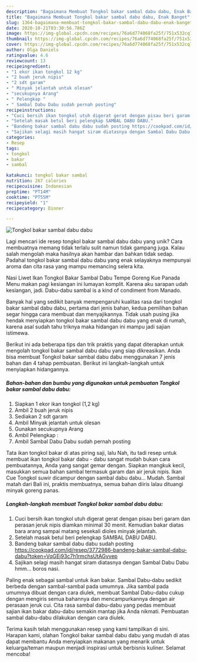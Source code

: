 ```yaml
---
description: "Bagaimana Membuat Tongkol bakar sambal dabu dabu, Enak Banget"
title: "Bagaimana Membuat Tongkol bakar sambal dabu dabu, Enak Banget"
slug: 1364-bagaimana-membuat-tongkol-bakar-sambal-dabu-dabu-enak-banget
date: 2020-10-21T03:30:56.786Z
image: https://img-global.cpcdn.com/recipes/76a6d774068fa25f/751x532cq70/tongkol-bakar-sambal-dabu-dabu-foto-resep-utama.jpg
thumbnail: https://img-global.cpcdn.com/recipes/76a6d774068fa25f/751x532cq70/tongkol-bakar-sambal-dabu-dabu-foto-resep-utama.jpg
cover: https://img-global.cpcdn.com/recipes/76a6d774068fa25f/751x532cq70/tongkol-bakar-sambal-dabu-dabu-foto-resep-utama.jpg
author: Olga Daniels
ratingvalue: 4.6
reviewcount: 13
recipeingredient:
- "1 ekor ikan tongkol 12 kg"
- "2 buah jeruk nipis"
- "2 sdt garam"
- " Minyak jelantah untuk olesan"
- "secukupnya Arang"
- " Pelengkap "
- " Sambal Dabu Dabu sudah pernah posting"
recipeinstructions:
- "Cuci bersih ikan tongkol utuh digerat gerat dengan pisau beri garam dan perasan jeruk nipis diamkan minimal 30 menit. Kemudian bakar diatas bara arang sampai matang sesekali dioles minyak jelantah."
- "Setelah masak betul beri pelengkap SAMBAL DABU DABU."
- "Bandeng bakar sambal dabu dabu sudah posting https://cookpad.com/id/resep/3772986-bandeng-bakar-sambal-dabu-dabu?token=VqGEj93c7h1rmchsUtAGvvep"
- "Sajikan selagi masih hangat siram diatasnya dengan Sambal Dabu Dabu hmm... boros nasi."
categories:
- Resep
tags:
- tongkol
- bakar
- sambal

katakunci: tongkol bakar sambal 
nutrition: 267 calories
recipecuisine: Indonesian
preptime: "PT14M"
cooktime: "PT55M"
recipeyield: "1"
recipecategory: Dinner

---
```



![Tongkol bakar sambal dabu dabu](https://img-global.cpcdn.com/recipes/76a6d774068fa25f/751x532cq70/tongkol-bakar-sambal-dabu-dabu-foto-resep-utama.jpg)

Lagi mencari ide resep tongkol bakar sambal dabu dabu yang unik? Cara membuatnya memang tidak terlalu sulit namun tidak gampang juga. Kalau salah mengolah maka hasilnya akan hambar dan bahkan tidak sedap. Padahal tongkol bakar sambal dabu dabu yang enak selayaknya mempunyai aroma dan cita rasa yang mampu memancing selera kita.

Nasi Liwet Ikan Tongkol Bakar Sambal Dabu Tempe Goreng Kue Panada Menu makan pagi kesiangan ini lumayan komplit. Karena aku sarapan udah kesiangan, jadi. Dabu-dabu sambal is a kind of condiment from Manado.

Banyak hal yang sedikit banyak mempengaruhi kualitas rasa dari tongkol bakar sambal dabu dabu, pertama dari jenis bahan, kedua pemilihan bahan segar hingga cara membuat dan menyajikannya. Tidak usah pusing jika hendak menyiapkan tongkol bakar sambal dabu dabu yang enak di rumah, karena asal sudah tahu triknya maka hidangan ini mampu jadi sajian istimewa.


Berikut ini ada beberapa tips dan trik praktis yang dapat diterapkan untuk mengolah tongkol bakar sambal dabu dabu yang siap dikreasikan. Anda bisa membuat Tongkol bakar sambal dabu dabu menggunakan 7 jenis bahan dan 4 tahap pembuatan. Berikut ini langkah-langkah untuk menyiapkan hidangannya.

<!--inarticleads1-->

##### Bahan-bahan dan bumbu yang digunakan untuk pembuatan Tongkol bakar sambal dabu dabu:

1. Siapkan 1 ekor ikan tongkol (1,2 kg)
1. Ambil 2 buah jeruk nipis
1. Sediakan 2 sdt garam
1. Ambil  Minyak jelantah untuk olesan
1. Gunakan secukupnya Arang
1. Ambil  Pelengkap :
1. Ambil  Sambal Dabu Dabu sudah pernah posting


Tata ikan tongkol bakar di atas piring saji, lalu Nah, itu tadi resep untuk membuat ikan tongkol bakar dabu - dabu sangat mudah bukan cara pembuatannya, Anda yang sangat gemar dengan. Siapkan mangkuk kecil, masukkan semua bahan sambal termasuk garam dan air jeruk nipis. Ikan Cue Tongkol suwir dicampur dengan sambal dabu dabu… Mudah. Sambal matah dari Bali ini, praktis membuatnya, semua bahan diiris lalau dituangi minyak goreng panas. 

<!--inarticleads2-->

##### Langkah-langkah membuat Tongkol bakar sambal dabu dabu:

1. Cuci bersih ikan tongkol utuh digerat gerat dengan pisau beri garam dan perasan jeruk nipis diamkan minimal 30 menit. Kemudian bakar diatas bara arang sampai matang sesekali dioles minyak jelantah.
1. Setelah masak betul beri pelengkap SAMBAL DABU DABU.
1. Bandeng bakar sambal dabu dabu sudah posting https://cookpad.com/id/resep/3772986-bandeng-bakar-sambal-dabu-dabu?token=VqGEj93c7h1rmchsUtAGvvep
1. Sajikan selagi masih hangat siram diatasnya dengan Sambal Dabu Dabu hmm... boros nasi.


Paling enak sebagai sambal untuk ikan bakar. Sambal Dabu-dabu sedikit berbeda dengan sambal-sambal pada umumnya. Jika sambal pada umumnya dibuat dengan cara diulek, membuat Sambal Dabu-dabu cukup dengan mengiris semua bahannya dan mencampurkannya dengan air perasaan jeruk cui. Cita rasa sambal dabu-dabu yang pedas membuat sajian ikan bakar dabu-dabu semakin mantap jika Anda nikmati. Pembuatan sambal dabu-dabu dilakukan dengan cara diulek. 

Terima kasih telah menggunakan resep yang kami tampilkan di sini. Harapan kami, olahan Tongkol bakar sambal dabu dabu yang mudah di atas dapat membantu Anda menyiapkan makanan yang menarik untuk keluarga/teman maupun menjadi inspirasi untuk berbisnis kuliner. Selamat mencoba!
